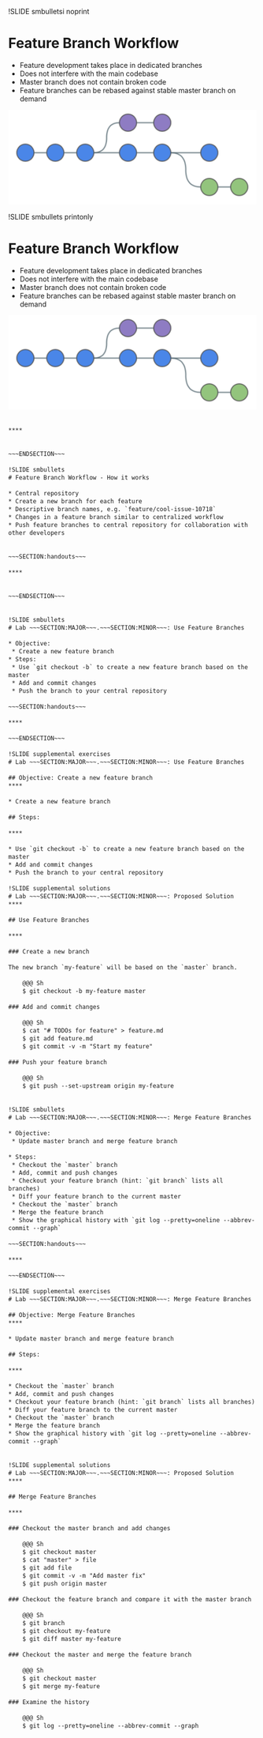 !SLIDE smbulletsi noprint
# Feature Branch Workflow

* Feature development takes place in dedicated branches
* Does not interfere with the main codebase
* Master branch does not contain broken code
* Feature branches can be rebased against stable master branch on demand

<center><img src="../_images/workflows/git_feature_branch_workflow_01.png" alt="Feature Branch Workflow"/></center>

!SLIDE smbullets printonly
# Feature Branch Workflow

* Feature development takes place in dedicated branches
* Does not interfere with the main codebase
* Master branch does not contain broken code
* Feature branches can be rebased against stable master branch on demand

<center><img src="../_images/workflows/git_feature_branch_workflow_01.png" style="width:563ps;height:213;" alt="Feature Branch Workflow"/></center>

~~~SECTION:handouts~~~

****


~~~ENDSECTION~~~

!SLIDE smbullets
# Feature Branch Workflow - How it works

* Central repository
* Create a new branch for each feature
* Descriptive branch names, e.g. `feature/cool-issue-10718`
* Changes in a feature branch similar to centralized workflow
* Push feature branches to central repository for collaboration with other developers


~~~SECTION:handouts~~~

****


~~~ENDSECTION~~~


!SLIDE smbullets
# Lab ~~~SECTION:MAJOR~~~.~~~SECTION:MINOR~~~: Use Feature Branches

* Objective:
 * Create a new feature branch
* Steps:
 * Use `git checkout -b` to create a new feature branch based on the master
 * Add and commit changes
 * Push the branch to your central repository

~~~SECTION:handouts~~~

****

~~~ENDSECTION~~~

!SLIDE supplemental exercises
# Lab ~~~SECTION:MAJOR~~~.~~~SECTION:MINOR~~~: Use Feature Branches

## Objective: Create a new feature branch
****

* Create a new feature branch

## Steps:

****

* Use `git checkout -b` to create a new feature branch based on the master
* Add and commit changes
* Push the branch to your central repository

!SLIDE supplemental solutions
# Lab ~~~SECTION:MAJOR~~~.~~~SECTION:MINOR~~~: Proposed Solution
****

## Use Feature Branches

****

### Create a new branch

The new branch `my-feature` will be based on the `master` branch.

    @@@ Sh
    $ git checkout -b my-feature master

### Add and commit changes

    @@@ Sh
    $ cat "# TODOs for feature" > feature.md
    $ git add feature.md
    $ git commit -v -m "Start my feature"

### Push your feature branch

    @@@ Sh
    $ git push --set-upstream origin my-feature


!SLIDE smbullets
# Lab ~~~SECTION:MAJOR~~~.~~~SECTION:MINOR~~~: Merge Feature Branches

* Objective:
 * Update master branch and merge feature branch

* Steps:
 * Checkout the `master` branch
 * Add, commit and push changes
 * Checkout your feature branch (hint: `git branch` lists all branches)
 * Diff your feature branch to the current master
 * Checkout the `master` branch
 * Merge the feature branch
 * Show the graphical history with `git log --pretty=oneline --abbrev-commit --graph`

~~~SECTION:handouts~~~

****

~~~ENDSECTION~~~

!SLIDE supplemental exercises
# Lab ~~~SECTION:MAJOR~~~.~~~SECTION:MINOR~~~: Merge Feature Branches

## Objective: Merge Feature Branches
****

* Update master branch and merge feature branch

## Steps:

****

* Checkout the `master` branch
* Add, commit and push changes
* Checkout your feature branch (hint: `git branch` lists all branches)
* Diff your feature branch to the current master
* Checkout the `master` branch
* Merge the feature branch
* Show the graphical history with `git log --pretty=oneline --abbrev-commit --graph`


!SLIDE supplemental solutions
# Lab ~~~SECTION:MAJOR~~~.~~~SECTION:MINOR~~~: Proposed Solution
****

## Merge Feature Branches

****

### Checkout the master branch and add changes

    @@@ Sh
    $ git checkout master
    $ cat "master" > file
    $ git add file
    $ git commit -v -m "Add master fix"
    $ git push origin master

### Checkout the feature branch and compare it with the master branch

    @@@ Sh
    $ git branch
    $ git checkout my-feature
    $ git diff master my-feature

### Checkout the master and merge the feature branch

    @@@ Sh
    $ git checkout master
    $ git merge my-feature

### Examine the history

    @@@ Sh
    $ git log --pretty=oneline --abbrev-commit --graph






